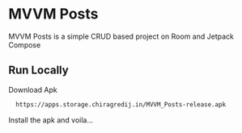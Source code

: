 
# MVVM Posts

MVVM Posts is a simple CRUD based project on Room and Jetpack Compose


## Run Locally

Download Apk

```bash
  https://apps.storage.chiragredij.in/MVVM_Posts-release.apk
```

Install the apk and voila...

